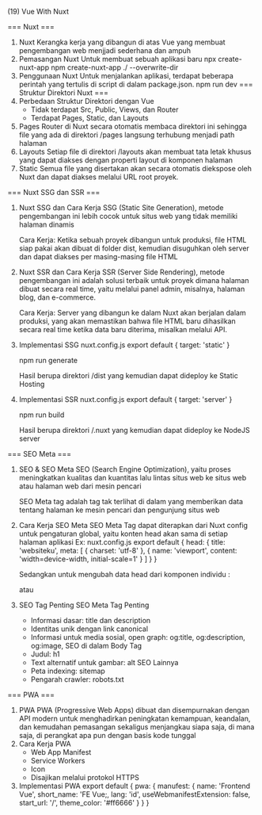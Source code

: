 (19) Vue With Nuxt

=== Nuxt ===
1. Nuxt
    Kerangka kerja yang dibangun di atas Vue yang membuat pengembangan web menjjadi sederhana dan ampuh
2. Pemasangan Nuxt
    Untuk membuat sebuah aplikasi baru
    npx create-nuxt-app <nama-proyek>
    npm create-nuxt-app ./ --overwrite-dir
3. Penggunaan Nuxt
    Untuk menjalankan aplikasi, terdapat beberapa perintah yang tertulis di script di dalam package.json.
    npm run dev
=== Struktur Direktori Nuxt ===
1. Perbedaan Struktur Direktori dengan Vue
    - Tidak terdapat Src, Public, Views, dan Router
    - Terdapat Pages, Static, dan Layouts
2. Pages
    Router di Nuxt secara otomatis membaca direktori ini sehingga file yang ada di direktori /pages langsung terhubung menjadi path halaman
3. Layouts
    Setiap file di direktori /layouts akan membuat tata letak khusus yang dapat diakses dengan properti layout di komponen halaman
4. Static
    Semua file yang disertakan akan secara otomatis diekspose oleh Nuxt dan dapat diakses melalui URL root proyek.

=== Nuxt SSG dan SSR ===
1. Nuxt SSG dan Cara Kerja
    SSG (Static Site Generation), metode pengembangan ini lebih cocok untuk situs web yang tidak memiliki halaman dinamis

    Cara Kerja:
    Ketika sebuah proyek dibangun untuk produksi, file HTML siap pakai akan dibuat di folder dist, kemudian disuguhkan oleh server dan dapat diakses per masing-masing file HTML
2. Nuxt SSR dan Cara Kerja
    SSR (Server Side Rendering), metode pengembangan ini adalah solusi terbaik untuk proyek dimana halaman dibuat secara real time, yaitu melalui panel admin, misalnya, halaman blog, dan e-commerce.

    Cara Kerja:
    Server yang dibangun ke dalam Nuxt akan berjalan dalam produksi, yang akan memastikan bahwa file HTML baru dihasilkan secara real time ketika data baru diterima, misalkan melalui API.
3. Implementasi SSG
    nuxt.config.js
    export default {
        target: 'static'
    }

    npm run generate

    Hasil berupa direktori /dist yang kemudian dapat dideploy ke Static Hosting
4. Implementasi SSR
    nuxt.config.js
    export default {
        target: 'server'
    }

    npm run build

    Hasil berupa direktori /.nuxt yang kemudian dapat dideploy ke NodeJS server

=== SEO Meta ===
1. SEO & SEO Meta
    SEO (Search Engine Optimization), yaitu proses meningkatkan kualitas dan kuantitas lalu lintas situs web ke situs web atau halaman web dari mesin pencari

    SEO Meta tag adalah tag tak terlihat di dalam <head> yang memberikan data tentang halaman ke mesin pencari dan pengunjung situs web
2. Cara Kerja SEO Meta
    SEO Meta Tag dapat diterapkan dari Nuxt config untuk pengaturan global, yaitu konten head akan sama di setiap halaman aplikasi
    Ex:
    nuxt.config.js
    export default {
        head: {
            title: 'websiteku',
            meta: [
                { charset: 'utf-8' },
                { name: 'viewport', content: 'width=device-width, initial-scale=1' }
            ]
        }
    }

    Sedangkan untuk mengubah data head dari komponen individu : 
    <script>
        export default {
            head: {
                title 'Home Page',
                meta: [
                    hid: 'description',
                    name: 'description',
                    content: 'Home page description'
                ]
            }
        }
    </script>

    atau

    <script>
        export default {
            data(){
                return {
                    title: 'Home page'
                }
            },
            head(){
                title: this.title,
                meta: [
                    {
                        hid: 'description',
                        name: 'description',
                        content: 'Home page description'
                    }
                ]
            }
        }
    </script>

3. SEO Tag Penting
    SEO Meta Tag Penting
    - Informasi dasar: title dan description
    - Identitas unik dengan link canonical
    - Informasi untuk media sosial, open graph:
        og:title, og:description, og:image,
    SEO di dalam Body Tag
    - Judul: h1
    - Text alternatif untuk gambar: alt
    SEO Lainnya
    - Peta indexing: sitemap
    - Pengarah crawler: robots.txt

=== PWA ===
1. PWA
    PWA (Progressive Web Apps) dibuat dan disempurnakan dengan API modern untuk menghadirkan peningkatan kemampuan, keandalan, dan kemudahan pemasangan sekaligus menjangkau siapa saja, di mana saja, di perangkat apa pun dengan basis kode tunggal
2. Cara Kerja PWA
    - Web App Manifest
    - Service Workers
    - Icon
    - Disajikan melalui protokol HTTPS
3. Implementasi PWA
    export default {
        pwa: {
            manufest: {
                name: 'Frontend Vue',
                short_name: 'FE Vue;,
                lang: 'id',
                useWebmanifestExtension: false,
                start_url: '/',
                theme_color: '#ff6666'
            }
        }
    }